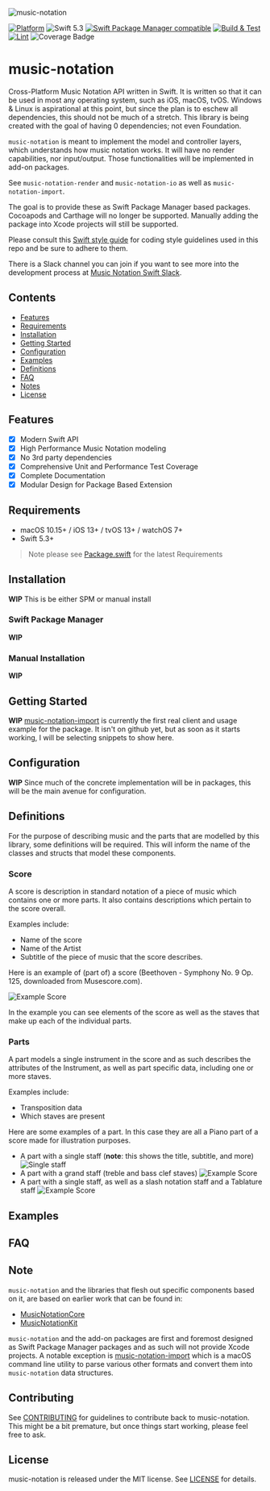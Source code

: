 ![music-notation](https://user-images.githubusercontent.com/62043/111560932-cf4d1180-8750-11eb-842e-3159015c61ab.png)

[![Platform](https://img.shields.io/badge/Platforms-macOS%20|%20iOS%20|%20tvOS%20|%20watchOS%20-lightgrey.svg)](https://github.com/music-notation-swift/music-notation)
![Swift 5.3](https://img.shields.io/badge/Swift-5.3-F28D00.svg)
[![Swift Package Manager compatible](https://img.shields.io/badge/SPM-compatible-brightgreen.svg)](https://github.com/apple/swift-package-manager)
[![Build & Test](https://github.com/music-notation-swift/music-notation/actions/workflows/build-test.yml/badge.svg)](https://github.com/music-notation-swift/music-notation/actions/workflows/build-test.yml)
[![Lint](https://github.com/music-notation-swift/music-notation/actions/workflows/swiftlint.yml/badge.svg)](https://github.com/music-notation-swift/music-notation/actions/workflows/swiftlint.yml)
![Coverage Badge](https://img.shields.io/endpoint?url=https://gist.githubusercontent.com/woolie/b9f858cfba09911bd1755bdc40dd5a35/raw/music-notation__heads_main.json)

# music-notation

Cross-Platform Music Notation API written in Swift. It is written so that it can be used in most any operating system, such as iOS, macOS, tvOS. Windows & Linux is aspirational at this point, but since the plan is to eschew all dependencies, this should not be much of a stretch. This library is being created with the goal of having 0 dependencies; not even Foundation.

`music-notation` is meant to implement the model and controller layers, which understands how music notation works. It will have no render capabilities, nor input/output. Those functionalities will be implemented in add-on packages.

See `music-notation-render` and `music-notation-io` as well as `music-notation-import`.

The goal is to provide these as Swift Package Manager based packages. Cocoapods and Carthage will no longer be supported. Manually adding the package into Xcode projects will still be supported.

Please consult this [Swift style guide](https://github.com/music-notation-swift/swift-style-guide) for coding style guidelines used in this repo and be sure to adhere to them.

There is a Slack channel you can join if you want to see more into the development process at [Music Notation Swift Slack](https://join.slack.com/t/musicnotationswift/shared_invite/enQtOTE1NzQyMzI5MTA2LWZlN2MyNmI5MjA2Njc4MGQ5N2IxNzYzY2QxMmYwNmFlNDNmNjUwNjBlMGY1MWIzNDkxMzY2MzAwNjc4NTJkNjU).

## Contents

- [Features](Features)
- [Requirements](#requirements)
- [Installation](#installation)
- [Getting Started](#getting-started)
- [Configuration](#configuration)
- [Examples](#examples)
- [Definitions](#definitions)
- [FAQ](#faq)
- [Notes](#notes)
- [License](#license)

## Features

- [x] Modern Swift API
- [x] High Performance Music Notation modeling
- [x] No 3rd party dependencies
- [x] Comprehensive Unit and Performance Test Coverage
- [x] Complete Documentation
- [x] Modular Design for Package Based Extension

## Requirements

- macOS 10.15+ / iOS 13+ / tvOS 13+ / watchOS 7+
- Swift 5.3+

> Note please see [Package.swift](Package.swift) for the latest Requirements

## Installation

**WIP** This is be either SPM or manual install

### Swift Package Manager

**WIP**

### Manual Installation

**WIP**

## Getting Started

**WIP** [music-notation-import](https://github.com/music-notation-swift/music-notation-import) is currently the first real client and usage example for the package.
It isn't on github yet, but as soon as it starts working, I will be selecting snippets to show here.

## Configuration

**WIP** Since much of the concrete implementation will be in packages, this will be the main avenue for configuration.

## Definitions

For the purpose of describing music and the parts that are modelled by this library, some definitions will be required.
This will inform the name of the classes and structs that model these components.

### Score

A score is description in standard notation of a piece of music which contains one or more parts. It also contains descriptions which pertain to the score overall.

Examples include:
- Name of the score
- Name of the Artist
- Subtitle of the piece of music that the score describes.

Here is an example of (part of) a score (Beethoven - Symphony No. 9 Op. 125, downloaded from Musescore.com).

![Example Score](docs/symphony-9.png)

In the example you can see elements of the score as well as the staves that make up each of the individual parts.

### Parts

A part models a single instrument in the score and as such describes the attributes of the Instrument, as well as part specific data, including one or more staves.

Examples include:
- Transposition data
- Which staves are present

Here are some examples of a part. In this case they are all a Piano part of a score made for illustration purposes.

- A part with a single staff (**note**: this shows the title, subtitle, and more)
	![Single staff](docs/single-staff.png)
- A part with a grand staff (treble and bass clef staves)
	![Example Score](docs/grand-staff.png)
- A part with a single staff, as well as a slash notation staff and a Tablature staff
	![Example Score](docs/single-tab-stash.png)

## Examples
## FAQ

## Note

`music-notation` and the libraries that flesh out specific components based on it, are based on earlier work that can be found in:
- [MusicNotationCore](https://github.com/drumnkyle/music-notation-core)
- [MusicNotationKit](https://github.com/drumnkyle/music-notation-kit)

`music-notation` and the add-on packages are first and foremost designed as Swift Package Manager packages and as such will not provide Xcode projects.
A notable exception is [music-notation-import](https://github.com/music-notation-swift/music-notation-import) which is a macOS command line utility to parse various other formats and convert them into `music-notation` data structures.

## Contributing

See [CONTRIBUTING](CONTRIBUTING.md) for guidelines to contribute back to
music-notation. This might be a bit premature, but once things start working, please feel free to ask.

## License

music-notation is released under the MIT license. See [LICENSE](LICENSE) for details.
